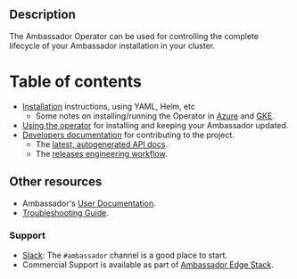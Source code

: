 ## Description

The Ambassador Operator can be used for controlling the
complete lifecycle of your Ambassador installation in your cluster.

# Table of contents

* [Installation](install.md) instructions, using YAML, Helm, etc
  * Some notes on installing/running the Operator in [Azure](deploy-azure.md) and [GKE](deploy-gke.md). 
* [Using the operator](using.md) for installing and keeping your Ambassador updated.
* [Developers documentation](development.md) for contributing to the project.
  * The [latest, autogenerated API docs](api/index.md).
  * The [releases engineering workflow](releases.md).

## Other resources

* Ambassador's [User Documentation](https://www.getambassador.io/docs).
* [Troubleshooting Guide](https://www.getambassador.io/reference/debugging).

### Support

* [Slack](https://d6e.co/slack): The `#ambassador` channel is a good place to start.
* Commercial Support is available as part of [Ambassador Edge Stack](https://www.getambassador.io/products/).


